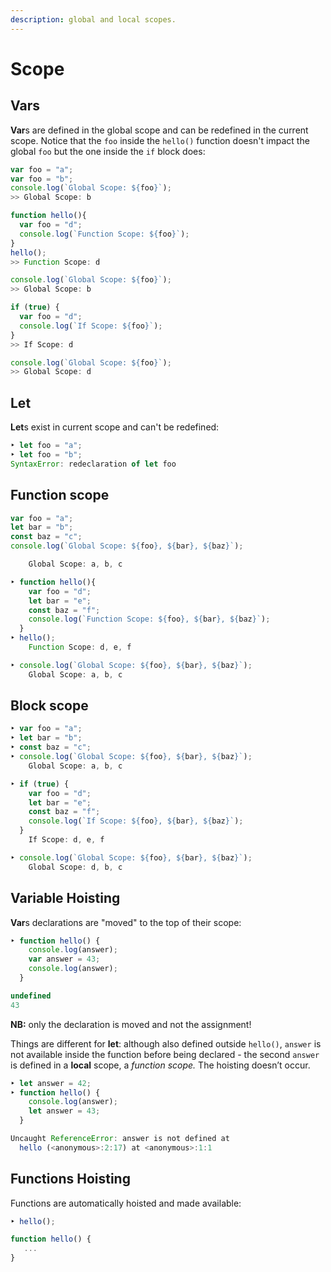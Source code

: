 ```yaml
---
description: global and local scopes.
---
```


# Scope

## **Vars**

**Var**s are defined in the global scope and can be redefined in the current scope. Notice that the `foo` inside the `hello()` function doesn't impact the global `foo` but the one inside the `if` block does:

```javascript
var foo = "a";
var foo = "b";
console.log(`Global Scope: ${foo}`);
>> Global Scope: b

function hello(){
  var foo = "d";
  console.log(`Function Scope: ${foo}`);
}
hello();
>> Function Scope: d

console.log(`Global Scope: ${foo}`);
>> Global Scope: b

if (true) {
  var foo = "d";
  console.log(`If Scope: ${foo}`);
}
>> If Scope: d

console.log(`Global Scope: ${foo}`);
>> Global Scope: d

```

## **Let**

**Let**s exist in current scope and can't be redefined:

```javascript
‣ let foo = "a";
‣ let foo = "b";
SyntaxError: redeclaration of let foo
```

## Function scope

```javascript
var foo = "a";
let bar = "b";
const baz = "c";
console.log(`Global Scope: ${foo}, ${bar}, ${baz}`);

    Global Scope: a, b, c

‣ function hello(){
    var foo = "d";
    let bar = "e";
    const baz = "f";
    console.log(`Function Scope: ${foo}, ${bar}, ${baz}`);
  }
‣ hello();
    Function Scope: d, e, f

‣ console.log(`Global Scope: ${foo}, ${bar}, ${baz}`);
    Global Scope: a, b, c
```

## Block scope

```javascript
‣ var foo = "a";
‣ let bar = "b";
‣ const baz = "c";
‣ console.log(`Global Scope: ${foo}, ${bar}, ${baz}`);
    Global Scope: a, b, c

‣ if (true) {
    var foo = "d";
    let bar = "e";
    const baz = "f";
    console.log(`If Scope: ${foo}, ${bar}, ${baz}`);
  }
    If Scope: d, e, f

‣ console.log(`Global Scope: ${foo}, ${bar}, ${baz}`);
    Global Scope: d, b, c
```

## Variable Hoisting

**Var**s declarations are "moved" to the top of their scope:

```javascript
‣ function hello() {
    console.log(answer);
    var answer = 43;
    console.log(answer);
  }

undefined
43
```

**NB:** only the declaration is moved and not the assignment!

Things are different for **let**: although also defined outside `hello()`, `answer` is not available inside the function before being declared - the second `answer` is defined in a **local** scope, a _function scope._ The hoisting doesn’t occur.

```javascript
‣ let answer = 42;
‣ function hello() {
    console.log(answer);
    let answer = 43;
  }

Uncaught ReferenceError: answer is not defined at 
  hello (<anonymous>:2:17) at <anonymous>:1:1
```

## Functions Hoisting

Functions are automatically hoisted and made available:

```javascript
‣ hello();

function hello() {
   ...
}
```

